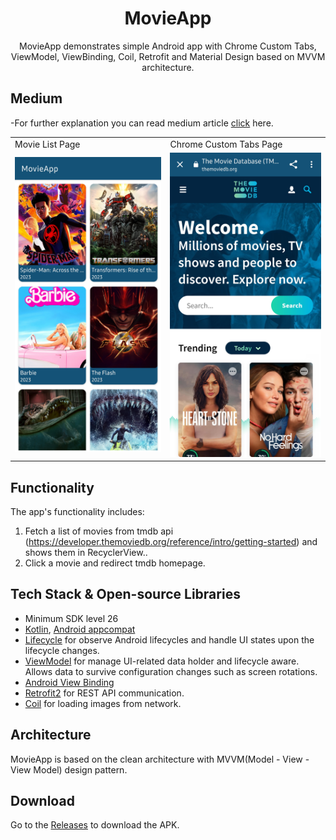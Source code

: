 <h1 align="center">MovieApp</h1>

<p align="center">  
 MovieApp demonstrates  simple Android app with Chrome Custom Tabs, ViewModel, ViewBinding, Coil, Retrofit and Material Design based on MVVM architecture.</p>
 
## Medium
-For further explanation you can read medium article [click](https://github.com/EsracanGungor/MovieApp/releases/tag/1.0.0) here.

<table>
  <tr>
    <td>Movie List Page</td>
     <td>Chrome Custom Tabs Page</td>
  </tr>
  <tr>
    <td><img src="/previews/movieAppHomepage.jpg" ></td>
    <td><img src="/previews/chromeCustomTabsPage.jpg" ></td>
  </tr>
  </table>
<table>

## Functionality
The app's functionality includes:
1. Fetch a list of movies from tmdb api (https://developer.themoviedb.org/reference/intro/getting-started) and shows them in RecyclerView.. 
2. Click a movie and redirect tmdb homepage. 

## Tech Stack & Open-source Libraries
- Minimum SDK level 26
- [Kotlin](https://kotlinlang.org/), [Android appcompat](https://developer.android.com/jetpack/androidx/releases/appcompat)
- [Lifecycle](https://developer.android.com/jetpack/androidx/releases/lifecycle) for observe Android lifecycles and handle UI states upon the lifecycle changes.
- [ViewModel](https://developer.android.com/topic/libraries/architecture/viewmodel) for manage UI-related data holder and lifecycle aware. Allows data to survive configuration changes such as screen rotations.
- [Android View Binding](https://developer.android.com/topic/libraries/view-binding)
- [Retrofit2](https://github.com/square/retrofit) for REST API communication.
- [Coil](https://github.com/coil-kt/coil) for loading images from network.
  
## Architecture
MovieApp is based on the clean architecture with MVVM(Model - View - View Model) design pattern.

## Download
Go to the [Releases](https://github.com/EsracanGungor/MovieApp/releases) to download the APK.
